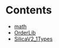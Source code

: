 

# Contents
- [math](/contracts/libraries/math)
- [OrderLib](OrderLib.sol/library.OrderLib.md)
- [SilicaV2_1Types](SilicaV2_1Types.sol/library.SilicaV2_1Types.md)
